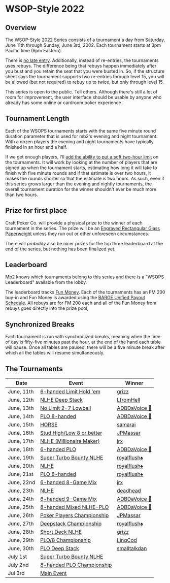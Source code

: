 # WSOP-Style 2022

## Overview

The WSOP-Style 2022 Series consists of a tournament a day from
Saturday, June 11th through Sunday, June 3rd, 2002.  Each tournament starts
at 3pm Pacific time (6pm Eastern).

There is [no late
entry](https://github.com/ctm/mb2-doc/issues/183). Additionally,
instead of re-entries, the tournaments uses rebuys.  The difference
being that rebuys happen immediately after you bust and you retain the
seat that you were busted in.  So, if the structure sheet says the
tournament supports two re-entries through level 15, you will be
allowed (but not required) to rebuy up to twice, but only through
level 15.

This series is open to the public.  Tell others.  Although there's
still a lot of room for improvement, the user interface should be
usable by anyone who already has some online or cardroom poker
experience .

## Tournament Length

Each of the WSOPS tournaments starts with the same five minute round
duration parameter that is used for mb2's evening and night
tournament.  With a dozen players the evening and night tournaments
have typically finished in an hour and a half.

If we get enough players, I'll [add the ability to put a soft two-hour
limit](https://github.com/ctm/mb2-doc/issues/969) on the tournaments.
It will work by looking at the number of players that are signed up when
the tournament starts, estimating how long it will take to finish with
five minute rounds and if that estimate is over two hours, it makes
the rounds shorter so that the estimate is two hours.  As such, even
if this series grows larger than the evening and nightly tournaments,
the overall tournament duration for the winner shouldn't ever be much
more than two hours.

## Prize for first place

Craft Poker Co. will provide a physical prize to the winner of each
tournament in the series. The prize will be an [Engraved Rectangular
Glass
Paperweight](https://www.trophies2go.com/engraved-rettangolo-glass-paperweight.html)
unless they run out or other unforeseen circumstances.

There will _probably_ also be nicer prizes for the top three
leaderboard at the end of the series, but nothing has been finalized yet.

## Leaderboard

Mb2 knows which tournaments belong to this series and there is a
"WSOPS Leaderboard" available from the lobby.

The leaderboard tracks [Fun Money](../fun_money.md).  Each of the tournaments
has an FM 200 buy-in and Fun Money is awarded using the [BARGE Unified Payout
Schedule](../barge/payouts.md). All rebuys are for FM 200 each and all of
the Fun Money from rebuys goes directly into the prize pool,

## Synchronized Breaks

Each tournament is run with synchronized breaks, meaning when the time
of day is fifty-five minutes past the hour, at the end of the hand
each table will pause. Once all tables are paused, there will be a
five minute break after which all the tables will resume
simultaneously.

## The Tournaments

|Date|Event|Winner|
|--|--|-|
|June, 11th|[6-handed Limit Hold 'em](https://www.wsop.com/pdfs/structuresheets/structure_4943_20323.pdf)|[grizz](https://devctm.com/event/3404/player/9)|
|June, 12th|[NLHE Deep Stack](https://www.wsop.com/pdfs/structuresheets/structure_4943_20325.pdf)|[LfromHell](https://devctm.com/event/3405/player/2)|
|June, 13th|[No Limit 2-7 Lowball](https://www.wsop.com/pdfs/structuresheets/structure_4943_20329.pdf)|[ADBDaVoice 🎤](https://devctm.com/event/3406/player/504)|
|June, 14th|[PLO 8-handed](https://www.wsop.com/pdfs/structuresheets/structure_4943_20330.pdf)|[ADBDaVoice 🎤](https://devctm.com/event/3407/player/504)|
|June, 15th|[HORSE](https://www.wsop.com/pdfs/structuresheets/structure_4943_20332.pdf)|[samarai](https://devctm.com/event/3425/player/18)|
|June, 16th|[Stud High/Low 8 or better](https://www.wsop.com/pdfs/structuresheets/structure_4943_20336.pdf)|[JPMassar](https://devctm.com/event/3426/player/139)|
|June, 17th|[NLHE (Millionaire Maker)](https://www.wsop.com/pdfs/structuresheets/structure_4943_20337.pdf)|[jrx](https://devctm.com/event/3427/player/27)|
|June, 18th|[6-handed PLO](https://www.wsop.com/pdfs/structuresheets/structure_4943_20339.pdf)|[ADBDaVoice 🎤](https://devctm.com/event/3428/player/504)|
|June, 19th|[Super Turbo Bounty NLHE](https://www.wsop.com/pdfs/structuresheets/structure_4943_20341.pdf)|[royalflush♠️](https://devctm.com/event/3429/player/92)|
|June, 20th|[NLHE](https://www.wsop.com/pdfs/structuresheets/structure_4943_20343.pdf)|[royalflush♠️](https://devctm.com/event/3451/player/92)|
|June, 21st|[PLO 8-handed](https://www.wsop.com/pdfs/structuresheets/structure_4943_20345.pdf)|[royalflush♠️](https://devctm.com/event/3452/player/92)|
|June, 22nd|[6-handed 8-Game Mix](https://www.wsop.com/pdfs/structuresheets/structure_4943_20348.pdf)|[jrx](https://devctm.com/event/3453/player/27)|
|June, 23th|[NLHE](https://www.wsop.com/pdfs/structuresheets/structure_4943_20349.pdf)|[deadhead](https://devctm.com/event/3454/player/10)|
|June, 24th|[6-handed 9-Game Mix](https://www.wsop.com/pdfs/structuresheets/structure_4943_20352.pdf)|[ADBDaVoice 🎤](https://devctm.com/event/3455/player/504)|
|June, 25th|[8-handed Mixed NLHE-PLO](https://www.wsop.com/pdfs/structuresheets/structure_4943_20353.pdf)|[ADBDaVoice 🎤](https://devctm.com/event/3456/player/504)|
|June, 26th|[Poker Players Championship](https://www.wsop.com/pdfs/structuresheets/structure_4943_20356.pdf)|[JPMassar](https://devctm.com/event/3457/player/139)|
|June, 27th|[Deepstack Championship](https://www.wsop.com/pdfs/structuresheets/structure_4943_20357.pdf)|[royalflush♠️](https://devctm.com/event/3471/player/92)|
|June, 28th|[Short Deck NLHE](https://www.wsop.com/pdfs/structuresheets/structure_4943_20360.pdf)|[grizz](https://devctm.com/event/3472/player/9)|
|June, 29th|[PLO/8 Championship](https://www.wsop.com/pdfs/structuresheets/structure_4943_20363.pdf)|[LingCod](https://devctm.com/event/3473/player/63)|
|June, 30th|[PLO Deep Stack](https://www.wsop.com/pdfs/structuresheets/structure_4943_20364.pdf)|[smalltalkdan](https://devctm.com/event/3474/player/6)|
|July 1st|[Super Turbo Bounty NLHE](https://www.wsop.com/pdfs/structuresheets/structure_4943_20367.pdf)|
|July 2nd|[8-handed PLO Championship](https://www.wsop.com/pdfs/structuresheets/structure_4943_20369.pdf)|
|Jul 3rd|[Main Event](https://www.wsop.com/pdfs/structuresheets/structure_4943_20370.pdf)|
